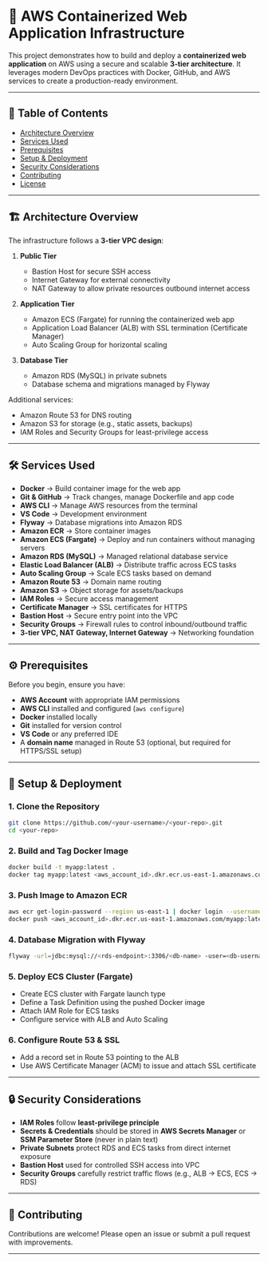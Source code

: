 # 🚀 AWS Containerized Web Application Infrastructure

This project demonstrates how to build and deploy a **containerized web application** on AWS using a secure and scalable **3-tier architecture**. It leverages modern DevOps practices with Docker, GitHub, and AWS services to create a production-ready environment.

---

## 📖 Table of Contents
- [Architecture Overview](#architecture-overview)
- [Services Used](#services-used)
- [Prerequisites](#prerequisites)
- [Setup & Deployment](#setup--deployment)
- [Security Considerations](#security-considerations)
- [Contributing](#contributing)
- [License](#license)

---

## 🏗️ Architecture Overview

The infrastructure follows a **3-tier VPC design**:

1. **Public Tier**
   - Bastion Host for secure SSH access
   - Internet Gateway for external connectivity
   - NAT Gateway to allow private resources outbound internet access

2. **Application Tier**
   - Amazon ECS (Fargate) for running the containerized web app
   - Application Load Balancer (ALB) with SSL termination (Certificate Manager)
   - Auto Scaling Group for horizontal scaling

3. **Database Tier**
   - Amazon RDS (MySQL) in private subnets
   - Database schema and migrations managed by Flyway

Additional services:
- Amazon Route 53 for DNS routing
- Amazon S3 for storage (e.g., static assets, backups)
- IAM Roles and Security Groups for least-privilege access

---

## 🛠️ Services Used

- **Docker** → Build container image for the web app  
- **Git & GitHub** → Track changes, manage Dockerfile and app code  
- **AWS CLI** → Manage AWS resources from the terminal  
- **VS Code** → Development environment  
- **Flyway** → Database migrations into Amazon RDS  
- **Amazon ECR** → Store container images  
- **Amazon ECS (Fargate)** → Deploy and run containers without managing servers  
- **Amazon RDS (MySQL)** → Managed relational database service  
- **Elastic Load Balancer (ALB)** → Distribute traffic across ECS tasks  
- **Auto Scaling Group** → Scale ECS tasks based on demand  
- **Amazon Route 53** → Domain name routing  
- **Amazon S3** → Object storage for assets/backups  
- **IAM Roles** → Secure access management  
- **Certificate Manager** → SSL certificates for HTTPS  
- **Bastion Host** → Secure entry point into the VPC  
- **Security Groups** → Firewall rules to control inbound/outbound traffic  
- **3-tier VPC, NAT Gateway, Internet Gateway** → Networking foundation  

---

## ⚙️ Prerequisites

Before you begin, ensure you have:

- **AWS Account** with appropriate IAM permissions  
- **AWS CLI** installed and configured (`aws configure`)  
- **Docker** installed locally  
- **Git** installed for version control  
- **VS Code** or any preferred IDE  
- A **domain name** managed in Route 53 (optional, but required for HTTPS/SSL setup)  

---

## 🚀 Setup & Deployment

### 1. Clone the Repository
```bash
git clone https://github.com/<your-username>/<your-repo>.git
cd <your-repo>
````

### 2. Build and Tag Docker Image

```bash
docker build -t myapp:latest .
docker tag myapp:latest <aws_account_id>.dkr.ecr.us-east-1.amazonaws.com/myapp:latest
```

### 3. Push Image to Amazon ECR

```bash
aws ecr get-login-password --region us-east-1 | docker login --username AWS --password-stdin <aws_account_id>.dkr.ecr.us-east-1.amazonaws.com
docker push <aws_account_id>.dkr.ecr.us-east-1.amazonaws.com/myapp:latest
```

### 4. Database Migration with Flyway

```bash
flyway -url=jdbc:mysql://<rds-endpoint>:3306/<db-name> -user=<db-username> -password=<db-password> migrate
```

### 5. Deploy ECS Cluster (Fargate)

* Create ECS cluster with Fargate launch type
* Define a Task Definition using the pushed Docker image
* Attach IAM Role for ECS tasks
* Configure service with ALB and Auto Scaling

### 6. Configure Route 53 & SSL

* Add a record set in Route 53 pointing to the ALB
* Use AWS Certificate Manager (ACM) to issue and attach SSL certificate

---

## 🔒 Security Considerations

* **IAM Roles** follow **least-privilege principle**
* **Secrets & Credentials** should be stored in **AWS Secrets Manager** or **SSM Parameter Store** (never in plain text)
* **Private Subnets** protect RDS and ECS tasks from direct internet exposure
* **Bastion Host** used for controlled SSH access into VPC
* **Security Groups** carefully restrict traffic flows (e.g., ALB → ECS, ECS → RDS)

---

## 🤝 Contributing

Contributions are welcome! Please open an issue or submit a pull request with improvements.

---
